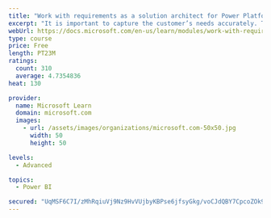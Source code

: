 ```yaml
---
title: "Work with requirements as a solution architect for Power Platform and Dynamics 365"
excerpt: "It is important to capture the customer’s needs accurately. This module explains how to capture requirements and identify functional and non-functional items."
webUrl: https://docs.microsoft.com/en-us/learn/modules/work-with-requirements/
type: course
price: Free
length: PT23M
ratings:
  count: 310
  average: 4.7354836
heat: 130

provider:
  name: Microsoft Learn
  domain: microsoft.com
  images:
    - url: /assets/images/organizations/microsoft.com-50x50.jpg
      width: 50
      height: 50

levels:
  - Advanced

topics:
  - Power BI

secured: "UqMSF6C7I/zMhRqiuVj9Nz9HvVUjbyKBPse6jfsyGkg/voCJdQBY7CpcoZOk9ZivRykbLZjYGp74KIz4Qc4oFfV961bv2tEaRrE8B/XuzgRequi9SgpHZcF+wkqk6rSwkV8kREb2rt9BePTIWkhkhf5HFJYNJHFRUei+nP6+5QOfwlexDSp/WidKTHi/uY7jopLSeoJT/xEE1pHm2EU0+m1/6bPlnPZTTxQiIYnj9SKwd7OHtqM6NojSnQ07QtieCwHfdICkiumvgm0r8Hb7QMZ05XvOZ464gFK8sPFpqrLdeN1oJk+LIApKCkFHmE89lv9if9G720Oc0WyytEWW4jFYfaLB94SNGtDSSEi9C+WzC7J+k5cFta6F1jYLZ7n1p48zdsCnwLiNOaGnujziURV1lNKYmhw/yadkR/+OCIs=;FxwspvwuuZt3HEMhQ8eIYQ=="
---
```


